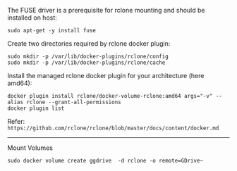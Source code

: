 The FUSE driver is a prerequisite for rclone mounting and should be installed on host:
```
sudo apt-get -y install fuse
```

Create two directories required by rclone docker plugin:
```
sudo mkdir -p /var/lib/docker-plugins/rclone/config
sudo mkdir -p /var/lib/docker-plugins/rclone/cache
```

Install the managed rclone docker plugin for your architecture (here amd64):
```
docker plugin install rclone/docker-volume-rclone:amd64 args="-v" --alias rclone --grant-all-permissions
docker plugin list
```

Refer: `https://github.com/rclone/rclone/blob/master/docs/content/docker.md`

---
Mount Volumes
```
sudo docker volume create ggdrive  -d rclone -o remote=GDrive~ 
```